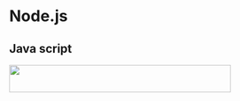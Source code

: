 # Node.js
## Java script
<img align="center" height="50" width="400" src="https://media.istockphoto.com/id/523183831/vi/vec-to/bi%E1%BB%83u-t%C6%B0%E1%BB%A3ng-vector-c%E1%BB%A7a-l%C3%A1-ch%E1%BA%AFn-javascript-m%C3%A0u-cam-il-ph%E1%BA%B3ng-%C4%91%C6%A1n-gi%E1%BA%A3n-b%E1%BB%8B-c%C3%B4-l%E1%BA%ADp.jpg?s=612x612&w=0&k=20&c=dtvuH09kWsPman974-An3JUHHAPQXspU5XeZXCwev6g=">

